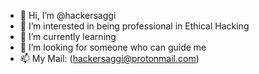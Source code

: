 - 👋 Hi, I’m @hackersaggi
- 👀 I’m interested in being professional in Ethical Hacking
- 🌱 I’m currently learning     
- 💞️ I’m looking for someone who can guide me  
- 📫 My Mail: (hackersaggi@protonmail.com)

<!---
hackersaggi/hackersaggi is a ✨ special ✨ repository because its `README.md` (this file) appears on your GitHub profile.
You can click the Preview link to take a look at your changes.
--->
